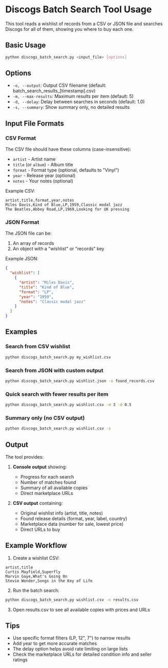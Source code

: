 # Discogs Batch Search Tool Usage

This tool reads a wishlist of records from a CSV or JSON file and searches Discogs for all of them, showing you where to buy each one.

## Basic Usage

```bash
python discogs_batch_search.py <input_file> [options]
```

## Options

- `-o, --output`: Output CSV filename (default: batch_search_results_[timestamp].csv)
- `-m, --max-results`: Maximum results per item (default: 5)
- `-d, --delay`: Delay between searches in seconds (default: 1.0)
- `-s, --summary`: Show summary only, no detailed results

## Input File Formats

### CSV Format

The CSV file should have these columns (case-insensitive):
- `artist` - Artist name
- `title` (or `album`) - Album title
- `format` - Format type (optional, defaults to "Vinyl")
- `year` - Release year (optional)
- `notes` - Your notes (optional)

Example CSV:
```csv
artist,title,format,year,notes
Miles Davis,Kind of Blue,LP,1959,Classic modal jazz
The Beatles,Abbey Road,LP,1969,Looking for UK pressing
```

### JSON Format

The JSON file can be:
1. An array of records
2. An object with a "wishlist" or "records" key

Example JSON:
```json
{
  "wishlist": [
    {
      "artist": "Miles Davis",
      "title": "Kind of Blue",
      "format": "LP",
      "year": "1959",
      "notes": "Classic modal jazz"
    }
  ]
}
```

## Examples

### Search from CSV wishlist
```bash
python discogs_batch_search.py my_wishlist.csv
```

### Search from JSON with custom output
```bash
python discogs_batch_search.py wishlist.json -o found_records.csv
```

### Quick search with fewer results per item
```bash
python discogs_batch_search.py wishlist.csv -m 3 -d 0.5
```

### Summary only (no CSV output)
```bash
python discogs_batch_search.py wishlist.csv -s
```

## Output

The tool provides:
1. **Console output** showing:
   - Progress for each search
   - Number of matches found
   - Summary of all available copies
   - Direct marketplace URLs

2. **CSV output** containing:
   - Original wishlist info (artist, title, notes)
   - Found release details (format, year, label, country)
   - Marketplace data (number for sale, lowest price)
   - Direct URLs to buy

## Example Workflow

1. Create a wishlist CSV:
```csv
artist,title
Curtis Mayfield,Superfly
Marvin Gaye,What's Going On
Stevie Wonder,Songs in the Key of Life
```

2. Run the batch search:
```bash
python discogs_batch_search.py wishlist.csv -o results.csv
```

3. Open results.csv to see all available copies with prices and URLs

## Tips

- Use specific format filters (LP, 12", 7") to narrow results
- Add year to get more accurate matches
- The delay option helps avoid rate limiting on large lists
- Check the marketplace URLs for detailed condition info and seller ratings
